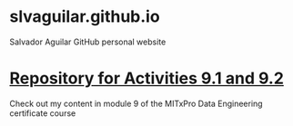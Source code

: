 # slvaguilar.github.io
Salvador Aguilar GitHub personal website

# <a href="https://slvaguilar.github.io/PCDE-Activity-9.1/">Repository for Activities 9.1 and 9.2</a>
Check out my content in module 9 of the MITxPro Data Engineering certificate course
